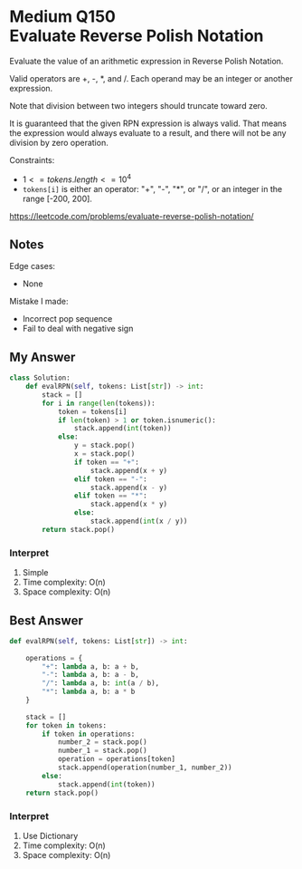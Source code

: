 # Medium Q150 <br> Evaluate Reverse Polish Notation

Evaluate the value of an arithmetic expression in Reverse Polish Notation.

Valid operators are +, -, *, and /. Each operand may be an integer or another expression.

Note that division between two integers should truncate toward zero.

It is guaranteed that the given RPN expression is always valid. That means the expression would always evaluate to a result, and there will not be any division by zero operation.

Constraints:
* $1 <= tokens.length <= 10^4$
* `tokens[i]` is either an operator: "+", "-", "*", or "/", or an integer in the range [-200, 200].

https://leetcode.com/problems/evaluate-reverse-polish-notation/

## Notes
Edge cases:
* None

Mistake I made:
* Incorrect pop sequence
* Fail to deal with negative sign

## My Answer
```Python
class Solution:
    def evalRPN(self, tokens: List[str]) -> int:
        stack = []
        for i in range(len(tokens)):
            token = tokens[i]
            if len(token) > 1 or token.isnumeric():
                stack.append(int(token))
            else:
                y = stack.pop()
                x = stack.pop()
                if token == "+": 
                    stack.append(x + y)
                elif token == "-":
                    stack.append(x - y)
                elif token == "*":
                    stack.append(x * y)
                else:
                    stack.append(int(x / y))
        return stack.pop()
```

### Interpret
1. Simple
2. Time complexity: O(n)
3. Space complexity: O(n)

## Best Answer
```Python
def evalRPN(self, tokens: List[str]) -> int:
        
    operations = {
        "+": lambda a, b: a + b,
        "-": lambda a, b: a - b,
        "/": lambda a, b: int(a / b),
        "*": lambda a, b: a * b
    }
    
    stack = []
    for token in tokens:
        if token in operations:
            number_2 = stack.pop()
            number_1 = stack.pop()
            operation = operations[token]
            stack.append(operation(number_1, number_2))
        else:
            stack.append(int(token))
    return stack.pop()
```
### Interpret
1. Use Dictionary
2. Time complexity: O(n)
3. Space complexity: O(n)





